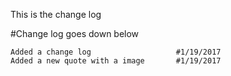 

This is the change log


#Change log goes down below

    Added a change log                   #1/19/2017
    Added a new quote with a image       #1/19/2017
